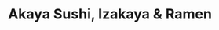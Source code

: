 ---
layout: place
title: "Akaya Sushi, Izakaya & Ramen"
permalink: /texas/richardson/akaya-sushi-izakaya-ramen.html
stateAbbr: TX
stateName: Texas
cityName: Richardson
seo:
  name: "Akaya Sushi, Izakaya & Ramen"
  type: Restaurant
  links: http://www.akayaizakaya.com/
description: "Akaya Sushi, Izakaya & Ramen serves delicious sushi in Richardson, Texas. Try fresh Japanese dishes for a great dining experience. "
place_id: ChIJJwloXPEhTIYRboIzP_nrWi8
photos:
  - name: >-
      places/ChIJJwloXPEhTIYRboIzP_nrWi8/photos/AeeoHcK5BD3LcofE2va_Gb73WeI_jQ14g3jIsBnovKleW6WMtn_qbpypubODjiMWshzkZJRkBRQS-iFm4UnvMi8T07MFCub8QJyDw9nx52Dh-btMb4jCKbJScpHhawzwZ9ccMp-uNOp7kgn11lzXPpr_E555fGWFTIs3AAyPr_NMo8fIpdxonZwRitXqTIfxIxd8lqgDfn-2oSNXBynwCEHNsBGiirI6c_4QXEeGXd4POyrBVi3tRdBoW66MzBUh_lMvM11j3wBXe_VZK_UJUj1sXJ42bv0ru419odYqpI5E94X5cKrB3mmlZv79ccVZcAYYAtg_RbPt_d1ifqGGiay9Fs7V6kM--sGiwWUl8Cvs9CKpmD2obfIXHZvrwORUNZBB1xV8r8CAkSbsBbpr4exe2-91cf_ettwUON8LCK_0nSA
    widthPx: 2304
    heightPx: 3456
    authorAttributions:
      - displayName: Neel Nguyen
        uri: https://maps.google.com/maps/contrib/103492216629317756748
        photoUri: >-
          https://lh3.googleusercontent.com/a/ACg8ocIYgfy-3a27tNzpJiMfk8zTcN5FcvA600kJ6KjTxhlYL7DiQ3c=s100-p-k-no-mo
    flagContentUri: >-
      https://www.google.com/local/imagery/report/?cb_client=maps_api_places.places_api&image_key=!1e10!2sCIHM0ogKEICAgIDL_b_DJw&hl=en-US
    googleMapsUri: >-
      https://www.google.com/maps/place//data=!3m4!1e2!3m2!1sCIHM0ogKEICAgIDL_b_DJw!2e10!4m2!3m1!1s0x864c21f15c680927:0x2f5aebf93f33826e
  - name: >-
      places/ChIJJwloXPEhTIYRboIzP_nrWi8/photos/AeeoHcIH3fnCnyeV2Ti2gO46aVrjTZ8VDK6d8RrjqbGbPKA87EXBNqQqhJ0Z4FgNRrRss6FGnFgnymsHpwMk5HAtZQ1qjXsoLRx9oq_Yck5Tlpbbj2LroFa_-kDouK_NKh1YJ-wb5InBaMnk2WFlLd24ufcHa9vR3LRr0Te7bmZ0DcOqU3MkjnOFrSYjJKvUhIbVwb0q6Nl6Zyz5FOvU-qLSXVVqCePIw5kzLPSkbGpApt2ye-tL3FPyhsc48S8up6Ma3qELy2bu2O7GWpkp6x7D3WnzEXIt4STjgiehLZbcnG-8lQ
    widthPx: 4800
    heightPx: 3200
    authorAttributions:
      - displayName: Akaya Sushi, Izakaya & Ramen
        uri: https://maps.google.com/maps/contrib/110638253721519862705
        photoUri: >-
          https://lh3.googleusercontent.com/a/ACg8ocKegDy9psQ4yBQ9so_m2YdgA4foFc-fcCv7l1cPALV_DzRp3HQ=s100-p-k-no-mo
    flagContentUri: >-
      https://www.google.com/local/imagery/report/?cb_client=maps_api_places.places_api&image_key=!1e10!2sAF1QipMNXFyfqylFrd-1ltuiFnTgNxMhW0y0subho4TS&hl=en-US
    googleMapsUri: >-
      https://www.google.com/maps/place//data=!3m4!1e2!3m2!1sAF1QipMNXFyfqylFrd-1ltuiFnTgNxMhW0y0subho4TS!2e10!4m2!3m1!1s0x864c21f15c680927:0x2f5aebf93f33826e
  - name: >-
      places/ChIJJwloXPEhTIYRboIzP_nrWi8/photos/AeeoHcInvTrVE-SBDS1fZgRQEMr8SY9aOEcWPUW9fRd0HO3IWQRXWdfnF-b79w7143KgnxYVi5AHsCsEzMBnisUp_tvAYdy1JFAfl0uRv8V9yplzOdKqSE_rwP1PkT-101k7JLz24IKV6X3Mdeihrh0vJjMDQVgb20bnpMynLI3PsMHskdJJ92ezhjGVSaDQO98xd7t9lh26nftoEizP-z90S6L5eZKFYyen3utqNmFplsfGCn5yGZg6-M3lIKGV-XUb6aXJYoh52ORWdb_dqLhF-NGC_Wl49EDIDTqyCtU9LWZ2IEeRx2eAKehoYyyA1ay55mx2dFCX-rLF2O0QQakGdCrBfVQf1Hd50NBY7NnLhQtwk7wA4MQ8QBaecfI9r9PEp1lzpsttRDNj9sKFD5S4cBoahmhoUByhJNGHZ2g-g3ilDsXW
    widthPx: 2700
    heightPx: 4800
    authorAttributions:
      - displayName: Shelley F
        uri: https://maps.google.com/maps/contrib/104952786537292486189
        photoUri: >-
          https://lh3.googleusercontent.com/a-/ALV-UjXMERyq2RH5-orF3FS959WhnXhj55IrtHKXwwe2BkVXmY8Jdb3Rkg=s100-p-k-no-mo
    flagContentUri: >-
      https://www.google.com/local/imagery/report/?cb_client=maps_api_places.places_api&image_key=!1e10!2sCIHM0ogKEICAgICvmNretAE&hl=en-US
    googleMapsUri: >-
      https://www.google.com/maps/place//data=!3m4!1e2!3m2!1sCIHM0ogKEICAgICvmNretAE!2e10!4m2!3m1!1s0x864c21f15c680927:0x2f5aebf93f33826e
  - name: >-
      places/ChIJJwloXPEhTIYRboIzP_nrWi8/photos/AeeoHcKnxI-LRYVfHCHcOquDzNrUipgcEyLPGl-ggQA5VZFLuDsK4tB7lzqbXPLdli0PMIylALes8NdngjMTpmQpsuNcQDUe8BkJ84YmaQDFTwpu5DmvENd38-tV4IKlGuN7Hyq3K-_35gwNDJZ5yBTV4W_qLdVKDvkdwo29mkX-VYVO4UgBDSSLkVPEsEbOIyQZyT_kDHdyPPcXjqT9LPixDG3zTjrnxaazQL9gfv5EK4yYtaR-UuHfTleHZo7dSCOxxAOM69zc_K-LpYPpRZDgar7rOz8Cee1tT12if4NlodBCpQ
    widthPx: 4800
    heightPx: 3200
    authorAttributions:
      - displayName: Akaya Sushi, Izakaya & Ramen
        uri: https://maps.google.com/maps/contrib/110638253721519862705
        photoUri: >-
          https://lh3.googleusercontent.com/a/ACg8ocKegDy9psQ4yBQ9so_m2YdgA4foFc-fcCv7l1cPALV_DzRp3HQ=s100-p-k-no-mo
    flagContentUri: >-
      https://www.google.com/local/imagery/report/?cb_client=maps_api_places.places_api&image_key=!1e10!2sAF1QipOF4jryrjjJG0RSyAmd35--wS-06iIt6DN79ilc&hl=en-US
    googleMapsUri: >-
      https://www.google.com/maps/place//data=!3m4!1e2!3m2!1sAF1QipOF4jryrjjJG0RSyAmd35--wS-06iIt6DN79ilc!2e10!4m2!3m1!1s0x864c21f15c680927:0x2f5aebf93f33826e
  - name: >-
      places/ChIJJwloXPEhTIYRboIzP_nrWi8/photos/AeeoHcKNim6a0zWFY5PN_iAEVoZlHy4Kz2VC53qChBO-I___iHFgyftrzanXmcRpeoUK5HL8aGrct5_56lXp5uIDoIN__PqXT07-OeBRbSSs_08POOSnY149u1jcQcYdMCdjJOEohUs1CbYt1jVpTGJ5XBAhh9sFv7uQV6g9DTPBstBoxXMdQc62RbINH2LMc-PTk9WX2cabwqIwlAd-nuKvbaPUQSOuI_wDGa0u5HkR5Am3IsuPwOPV7zQomahTxfa2SCc3tKBdbQ9pg5SHOegn4S2kLGfZpo6pDkGYgoIDn1YtDbZASCX_t8_CHDnr8rzifQT4nXDJtGaQhzZOP9NkrwF9FAGUc2Ou59Emko6v6uT4ZOyR4ROIsQTI0j5S3utMOwCxPDpJzH8uGdBrgbrrhbhzxip1Ith_bavo4Ni77J8h2A
    widthPx: 3024
    heightPx: 4032
    authorAttributions:
      - displayName: Jessica Macaspac
        uri: https://maps.google.com/maps/contrib/107266678815507016472
        photoUri: >-
          https://lh3.googleusercontent.com/a-/ALV-UjWM9xQAFCYMzFW7QLyPaxq09GqA2RpTIdxDGKsTGhEwBYX54y5Z=s100-p-k-no-mo
    flagContentUri: >-
      https://www.google.com/local/imagery/report/?cb_client=maps_api_places.places_api&image_key=!1e10!2sCIHM0ogKEICAgICv0e_0GA&hl=en-US
    googleMapsUri: >-
      https://www.google.com/maps/place//data=!3m4!1e2!3m2!1sCIHM0ogKEICAgICv0e_0GA!2e10!4m2!3m1!1s0x864c21f15c680927:0x2f5aebf93f33826e
  - name: >-
      places/ChIJJwloXPEhTIYRboIzP_nrWi8/photos/AeeoHcI9PVAHZw-EHSZNX7VONlcz1bpVi5vzOn9aqC129uarG03cao2TOZKQeIF_KmyspLi0mPhv6DTG8eB8TodMKameBWR92SKkONOQNFMPrW7CTIZ-chvF8CqjSeYLmYqmmo_uiYoMGYONC95DxZcmdOV1OexCcYuOySTgBWQ10QKm7Ttnbp6---ezUhoGYFrOexL7LufuXzdBsTDA_TdCGoGfRX7AYFmLmUxXlpAxSjFzOjr3rio3oLiEx31jS0oNdoGnz6DSoUL0mUsUsWrP4IxanHCls-yLvYxfCbpfo0fZqQ
    widthPx: 4800
    heightPx: 3200
    authorAttributions:
      - displayName: Akaya Sushi, Izakaya & Ramen
        uri: https://maps.google.com/maps/contrib/110638253721519862705
        photoUri: >-
          https://lh3.googleusercontent.com/a/ACg8ocKegDy9psQ4yBQ9so_m2YdgA4foFc-fcCv7l1cPALV_DzRp3HQ=s100-p-k-no-mo
    flagContentUri: >-
      https://www.google.com/local/imagery/report/?cb_client=maps_api_places.places_api&image_key=!1e10!2sAF1QipMqnDX-30X1tAXv2kEpmz82QT9jiaFDGiPegP-C&hl=en-US
    googleMapsUri: >-
      https://www.google.com/maps/place//data=!3m4!1e2!3m2!1sAF1QipMqnDX-30X1tAXv2kEpmz82QT9jiaFDGiPegP-C!2e10!4m2!3m1!1s0x864c21f15c680927:0x2f5aebf93f33826e
  - name: >-
      places/ChIJJwloXPEhTIYRboIzP_nrWi8/photos/AeeoHcIjsxOuIkVaSHwU6jssR9YatQKE110VY0bmwz_YsvUpXZE65_4yzXpFOYH4cimp3aai0hxaeE-Aobz8E6S6r1jM1IC_tltPbnsVqTUT02EuMB4m4SJAxxgYx8XltREkrsAJRO7E-x0jecmLnRGPuf--egWS4K9uRIUwOoUVHIT646epYAPHQ4JMZG6RbLNrcfA_JywXyrj6sWfblENYYT9_UQh18mKu7zZm77ixgDN6jgIZ5KzPhcyTio5z2N9IlwghZlj_ZymLcgdi4douayL5FJYW0HLguux88DaTdvkgTQ
    widthPx: 720
    heightPx: 480
    authorAttributions:
      - displayName: Akaya Sushi, Izakaya & Ramen
        uri: https://maps.google.com/maps/contrib/110638253721519862705
        photoUri: >-
          https://lh3.googleusercontent.com/a/ACg8ocKegDy9psQ4yBQ9so_m2YdgA4foFc-fcCv7l1cPALV_DzRp3HQ=s100-p-k-no-mo
    flagContentUri: >-
      https://www.google.com/local/imagery/report/?cb_client=maps_api_places.places_api&image_key=!1e10!2sAF1QipNpSjI6XRU_e-XMCwYVSXQn2D6qKE6Y4E8QyTCw&hl=en-US
    googleMapsUri: >-
      https://www.google.com/maps/place//data=!3m4!1e2!3m2!1sAF1QipNpSjI6XRU_e-XMCwYVSXQn2D6qKE6Y4E8QyTCw!2e10!4m2!3m1!1s0x864c21f15c680927:0x2f5aebf93f33826e
  - name: >-
      places/ChIJJwloXPEhTIYRboIzP_nrWi8/photos/AeeoHcJx8F_ofKlmvh6O2RSL9SvOgImtvO0FSLG7hRkhziyXqVzm_8P_sVJbwykXYSS14SNvG8KTQFVEV-xEntDtpTEzpKqdnys4vDQ-yX57wXSWqxj4_lxBVk2nCs-6L3KQoOJXbQPMz1gE793ikxlncUR5agZD8On0s0-lbIuOtpi3JFpwHvI7CZPHgcQ8APkwzt2jshkMrT2doz01RgX_pggUptupgEiAHx4UtExfCluFNqC7_hqmFJ84tVp5GwcqGeOEIcFz_o6v0vj4VvRmBK_aazlBKN5TJuxe2BeqwwNJK5iWJsP_akulnpvMi_lcFFuyWyNaU39pJovBKnLAucT2A-5lKgsFJfFeLV0XxRxF_ZrN5rKq-_hiAxi99mB9pkZ0s_-lG-sqVw2d2LUQUF0DKh9Op6qDwLHT1sgrCGw
    widthPx: 2899
    heightPx: 3866
    authorAttributions:
      - displayName: K Y
        uri: https://maps.google.com/maps/contrib/106061217020272045565
        photoUri: >-
          https://lh3.googleusercontent.com/a-/ALV-UjWqTKF93dBZfm84hDGXUHGOvgOyZ0dYC0XhWkgMN9CQDJ8aeunR=s100-p-k-no-mo
    flagContentUri: >-
      https://www.google.com/local/imagery/report/?cb_client=maps_api_places.places_api&image_key=!1e10!2sCIHM0ogKEICAgIDNwvjiYg&hl=en-US
    googleMapsUri: >-
      https://www.google.com/maps/place//data=!3m4!1e2!3m2!1sCIHM0ogKEICAgIDNwvjiYg!2e10!4m2!3m1!1s0x864c21f15c680927:0x2f5aebf93f33826e
  - name: >-
      places/ChIJJwloXPEhTIYRboIzP_nrWi8/photos/AeeoHcIBjAw8RVwxxi4Q5xuffioIfPUMe7MoLdXikvHLISHnfUuG4R5mhgwykkjIr7YdKkLxK7bd1hNsyZqm37ST8b6YWasbbIeXWEZfjkA0DR2orf7AD8L6n9hR_D6slQMPBjqGqwjAFqCyvFpe5dJQZMcQge3BoE5o1GYNjV2w2Lpcoup-drtRO4x9URyvJK3lNbIK5B7alQNJl1DmieEbnGPGDOvD43_GHB2kDPQM5EkeHo6U-HfiQ2WZVuaTrlMvKuxVDPwmasYrHAu7JolTXsWuWOTqRH_YBSzxCIN2iAiAxg
    widthPx: 720
    heightPx: 480
    authorAttributions:
      - displayName: Akaya Sushi, Izakaya & Ramen
        uri: https://maps.google.com/maps/contrib/110638253721519862705
        photoUri: >-
          https://lh3.googleusercontent.com/a/ACg8ocKegDy9psQ4yBQ9so_m2YdgA4foFc-fcCv7l1cPALV_DzRp3HQ=s100-p-k-no-mo
    flagContentUri: >-
      https://www.google.com/local/imagery/report/?cb_client=maps_api_places.places_api&image_key=!1e10!2sAF1QipO5SQLeo8pjYW_VPvO0o5Q2-kb4hOUe6kXS4ihl&hl=en-US
    googleMapsUri: >-
      https://www.google.com/maps/place//data=!3m4!1e2!3m2!1sAF1QipO5SQLeo8pjYW_VPvO0o5Q2-kb4hOUe6kXS4ihl!2e10!4m2!3m1!1s0x864c21f15c680927:0x2f5aebf93f33826e
  - name: >-
      places/ChIJJwloXPEhTIYRboIzP_nrWi8/photos/AeeoHcKo__22If_ykOb7C8AZhFvHjJ6QAzuj3Vr8GmXlCyqz5kLh16THKa3Fp5ykFnJvdyN4fnTs8MipawGCUDN1I3e7oOffX_i2bVe57bt6wQkmkpF_B93h9slgYjJlk1vrieyzGAM-ZZxenhAVzk6T1tjGg0H9hUC8ktJkPi67Z7B7rU4jxeYK7K2b6L14TvM6uxXZpbguetBoczNJws7LgrcMBbo5x6kY0pnra_bk2gOjWO8TGLWi2DG3HnPVgQozW6z9EN6sdSavtsPjA-3ng6vIFrJx15w4Y6oSmEMlTbUYHw
    widthPx: 4800
    heightPx: 3200
    authorAttributions:
      - displayName: Akaya Sushi, Izakaya & Ramen
        uri: https://maps.google.com/maps/contrib/110638253721519862705
        photoUri: >-
          https://lh3.googleusercontent.com/a/ACg8ocKegDy9psQ4yBQ9so_m2YdgA4foFc-fcCv7l1cPALV_DzRp3HQ=s100-p-k-no-mo
    flagContentUri: >-
      https://www.google.com/local/imagery/report/?cb_client=maps_api_places.places_api&image_key=!1e10!2sAF1QipOUbWf0WhW0OBoBITCaGFBlDsWohXYNnb2fGd0h&hl=en-US
    googleMapsUri: >-
      https://www.google.com/maps/place//data=!3m4!1e2!3m2!1sAF1QipOUbWf0WhW0OBoBITCaGFBlDsWohXYNnb2fGd0h!2e10!4m2!3m1!1s0x864c21f15c680927:0x2f5aebf93f33826e
address: '1310 W Campbell Rd #114, Richardson, TX 75080, USA'
street: '1310 W Campbell Rd #114'
city: Richardson
state: TX
zip: '75080'
country: USA
neighborhood: null
latitude: '32.979110'
longitude: '-96.764983'
accessibility_options:
  wheelchairAccessibleParking: true
  wheelchairAccessibleEntrance: true
  wheelchairAccessibleRestroom: true
  wheelchairAccessibleSeating: true
business_status: OPERATIONAL
name: Akaya Sushi, Izakaya & Ramen
google_maps_links:
  directionsUri: >-
    https://www.google.com/maps/dir//''/data=!4m7!4m6!1m1!4e2!1m2!1m1!1s0x864c21f15c680927:0x2f5aebf93f33826e!3e0
  placeUri: https://maps.google.com/?cid=3412299123426296430
  writeAReviewUri: >-
    https://www.google.com/maps/place//data=!4m3!3m2!1s0x864c21f15c680927:0x2f5aebf93f33826e!12e1
  reviewsUri: >-
    https://www.google.com/maps/place//data=!4m4!3m3!1s0x864c21f15c680927:0x2f5aebf93f33826e!9m1!1b1
  photosUri: >-
    https://www.google.com/maps/place//data=!4m3!3m2!1s0x864c21f15c680927:0x2f5aebf93f33826e!10e5
primary_type: Sushi Restaurant
opening_hours:
  regular: null
  current: null
secondary_opening_hours:
  regular:
    weekdayDescriptions: null
    type: null
  current:
    weekdayDescriptions: null
    type: null
phone: (972) 707-0722
price_level: null
price_range: $10 &ndash; $20
rating: '4.2'
rating_count: 592
website: http://www.akayaizakaya.com/
reviews: null
parking_options: null
payment_options: null
allow_dogs: null
curbside_pickup: null
delivery: null
dine_in: null
good_for_children: null
good_for_groups: null
good_for_sports: null
live_music: null
menu_for_children: null
outdoor_seating: null
reservable: null
restroom: null
serves_beer: null
serves_breakfast: null
serves_brunch: null
serves_cocktails: null
serves_coffee: null
serves_dinner: null
serves_dessert: null
serves_lunch: null
serves_vegetarian_food: null
serves_wine: null
takeout: null
summary: null

---